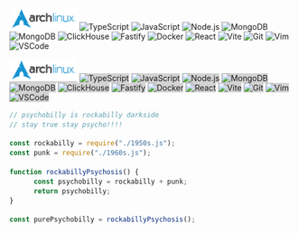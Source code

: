 <p align="left" style="background-color:">
  <img src="https://raw.githubusercontent.com/archlinux/.github/main/profile/archlinux-logo-dark-scalable.svg" alt="Arch Linux" width="120"/>
  <img src="https://cdn.jsdelivr.net/gh/devicons/devicon/icons/typescript/typescript-original.svg" alt="TypeScript" width="40"/>
  <img src="https://cdn.jsdelivr.net/gh/devicons/devicon/icons/javascript/javascript-original.svg" alt="JavaScript" width="40"/>
  <img src="https://cdn.jsdelivr.net/gh/devicons/devicon/icons/nodejs/nodejs-original.svg" alt="Node.js" width="40"/>
  <img src="https://avatars.githubusercontent.com/u/1529926?s=200&v=4" alt="MongoDB" width="40"/>
  <img src="https://cdn.jsdelivr.net/gh/devicons/devicon/icons/mongodb/mongodb-original.svg" alt="MongoDB" width="40"/>
  <img src="https://clickhouse.com/_next/static/media/logo-full.ac8102d5.svg" alt="ClickHouse" width="120"/>
  <img src="https://fastify.dev/img/logos/fastify-white.svg" alt="Fastify" width="100"/>
  <img src="https://cdn.jsdelivr.net/gh/devicons/devicon/icons/docker/docker-original.svg" alt="Docker" width="40"/>
  <img src="https://cdn.jsdelivr.net/gh/devicons/devicon/icons/react/react-original.svg" alt="React" width="40"/>
  <img src="https://vitejs.dev/logo.svg" alt="Vite" width="40" height="40"/>
  <img src="https://cdn.jsdelivr.net/gh/devicons/devicon/icons/git/git-original.svg" alt="Git" width="40" height="40"/>
  <img src="https://cdn.jsdelivr.net/gh/devicons/devicon/icons/vim/vim-original.svg" alt="Vim" width="40" height="40"/>
  <img src="https://cdn.jsdelivr.net/gh/devicons/devicon/icons/vscode/vscode-original.svg" alt="VSCode" width="40" height="40"/>
</p>

<p align="left">
  <span style="background-color:lightgray;"><img src="https://raw.githubusercontent.com/archlinux/.github/main/profile/archlinux-logo-dark-scalable.svg" alt="Arch Linux" width="120"/></span>
  <span style="background-color:lightgray;"><img src="https://cdn.jsdelivr.net/gh/devicons/devicon/icons/typescript/typescript-original.svg" alt="TypeScript" width="40"/></span>
  <span style="background-color:lightgray;"><img src="https://cdn.jsdelivr.net/gh/devicons/devicon/icons/javascript/javascript-original.svg" alt="JavaScript" width="40"/></span>
  <span style="background-color:lightgray;"><img src="https://cdn.jsdelivr.net/gh/devicons/devicon/icons/nodejs/nodejs-original.svg" alt="Node.js" width="40"/></span>
  <span style="background-color:lightgray;"><img src="https://avatars.githubusercontent.com/u/1529926?s=200&v=4" alt="MongoDB" width="40"/></span>
  <span style="background-color:lightgray;"><img src="https://cdn.jsdelivr.net/gh/devicons/devicon/icons/mongodb/mongodb-original.svg" alt="MongoDB" width="40"/></span>
  <span style="background-color:lightgray;"><img src="https://clickhouse.com/_next/static/media/logo-full.ac8102d5.svg" alt="ClickHouse" width="120"/></span>
  <span style="background-color:lightgray;"><img src="https://fastify.dev/img/logos/fastify-white.svg" alt="Fastify" width="100"/></span>
  <span style="background-color:lightgray;"><img src="https://cdn.jsdelivr.net/gh/devicons/devicon/icons/docker/docker-original.svg" alt="Docker" width="40"/></span>
  <span style="background-color:lightgray;"><img src="https://cdn.jsdelivr.net/gh/devicons/devicon/icons/react/react-original.svg" alt="React" width="40"/></span>
  <span style="background-color:lightgray;"><img src="https://vitejs.dev/logo.svg" alt="Vite" width="40" height="40"/></span>
  <span style="background-color:lightgray;"><img src="https://cdn.jsdelivr.net/gh/devicons/devicon/icons/git/git-original.svg" alt="Git" width="40" height="40"/></span>
  <span style="background-color:lightgray;"><img src="https://cdn.jsdelivr.net/gh/devicons/devicon/icons/vim/vim-original.svg" alt="Vim" width="40" height="40"/></span>
  <span style="background-color:lightgray;"><img src="https://cdn.jsdelivr.net/gh/devicons/devicon/icons/vscode/vscode-original.svg" alt="VSCode" width="40" height="40"/></span>
</p>


```javascript
// psychobilly is rockabilly darkside
// stay true stay psycho!!!!

const rockabilly = require("./1950s.js");
const punk = require("./1960s.js");

function rockabillyPsychosis() {
      const psychobilly = rockabilly + punk;
      return psychobilly;
}

const purePsychobilly = rockabillyPsychosis();
```

